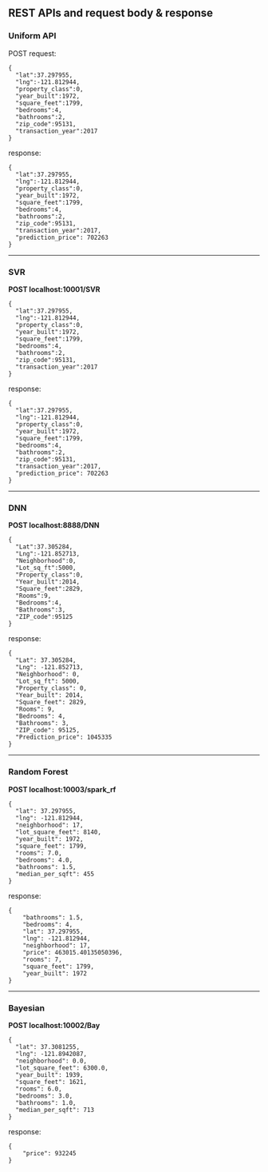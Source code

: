 ## REST APIs and request body & response

### Uniform API
POST request:
```
{
  "lat":37.297955,
  "lng":-121.812944,
  "property_class":0,
  "year_built":1972,
  "square_feet":1799,
  "bedrooms":4, 
  "bathrooms":2,
  "zip_code":95131,
  "transaction_year":2017
}
```

response:
```
{
  "lat":37.297955,
  "lng":-121.812944,
  "property_class":0,
  "year_built":1972,
  "square_feet":1799,
  "bedrooms":4, 
  "bathrooms":2,
  "zip_code":95131,
  "transaction_year":2017,
  "prediction_price": 702263
}
```

-----------

### SVR
**POST localhost:10001/SVR**
```
{
  "lat":37.297955,
  "lng":-121.812944,
  "property_class":0,
  "year_built":1972,
  "square_feet":1799,
  "bedrooms":4, 
  "bathrooms":2,
  "zip_code":95131,
  "transaction_year":2017
}
```

response:
```
{
  "lat":37.297955,
  "lng":-121.812944,
  "property_class":0,
  "year_built":1972,
  "square_feet":1799,
  "bedrooms":4, 
  "bathrooms":2,
  "zip_code":95131,
  "transaction_year":2017,
  "prediction_price": 702263
}
```

-----------

### DNN
**POST localhost:8888/DNN**
```
{
  "Lat":37.305284,
  "Lng":-121.852713,
  "Neighborhood":0,
  "Lot_sq_ft":5000,
  "Property_class":0,
  "Year_built":2014,
  "Square_feet":2829,
  "Rooms":9,
  "Bedrooms":4,
  "Bathrooms":3, 
  "ZIP_code":95125
}
```

response:
```
{
  "Lat": 37.305284,
  "Lng": -121.852713,
  "Neighborhood": 0,
  "Lot_sq_ft": 5000,
  "Property_class": 0,
  "Year_built": 2014,
  "Square_feet": 2829,
  "Rooms": 9,
  "Bedrooms": 4,
  "Bathrooms": 3,
  "ZIP_code": 95125,
  "Prediction_price": 1045335
}
```
-----------

### Random Forest
**POST localhost:10003/spark_rf**
```
{
  "lat": 37.297955,
  "lng": -121.812944,
  "neighborhood": 17,
  "lot_square_feet": 8140,
  "year_built": 1972,
  "square_feet": 1799,
  "rooms": 7.0,
  "bedrooms": 4.0,
  "bathrooms": 1.5,
  "median_per_sqft": 455
}
```
response:
```
{
    "bathrooms": 1.5,
    "bedrooms": 4,
    "lat": 37.297955,
    "lng": -121.812944,
    "neighborhood": 17,
    "price": 463015.40135050396,
    "rooms": 7,
    "square_feet": 1799,
    "year_built": 1972
}
```
-----------

### Bayesian
**POST localhost:10002/Bay**
```
{
  "lat": 37.3081255,
  "lng": -121.8942087,
  "neighborhood": 0.0,
  "lot_square_feet": 6300.0,
  "year_built": 1939,
  "square_feet": 1621,
  "rooms": 6.0,
  "bedrooms": 3.0,
  "bathrooms": 1.0,
  "median_per_sqft": 713
}
```

response:
```
{
    "price": 932245
}
```
